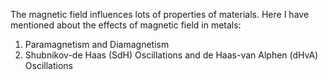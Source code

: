 The magnetic field influences lots of properties of materials. Here I have mentioned about the effects of magnetic field in metals:
1. Paramagnetism and Diamagnetism
2. Shubnikov-de Haas (SdH) Oscillations and de Haas-van Alphen (dHvA) Oscillations 